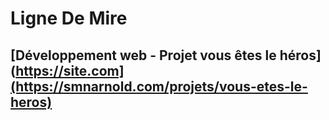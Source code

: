 # Ligne De Mire

## [Développement web - Projet vous êtes le héros](https://site.com](https://smnarnold.com/projets/vous-etes-le-heros)
